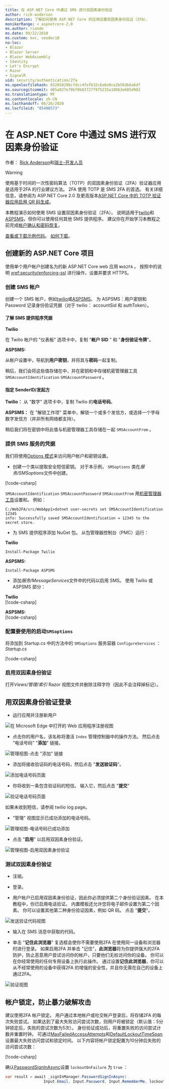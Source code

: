 ```yaml
---
title: 在 ASP.NET Core 中通过 SMS 进行双因素身份验证
author: rick-anderson
description: 了解如何使用 ASP.NET Core 的应用设置双因素身份验证（2FA）。
monikerRange: < aspnetcore-2.0
ms.author: riande
ms.date: 09/22/2018
ms.custom: mvc, seodec18
no-loc:
- Blazor
- Blazor Server
- Blazor WebAssembly
- Identity
- Let's Encrypt
- Razor
- SignalR
uid: security/authentication/2fa
ms.openlocfilehash: 032650296cfdcc4fef632c6a6a9ce2b56db6a6df
ms.sourcegitcommit: d65a027e78bf0b83727f975235a18863e685d902
ms.translationtype: MT
ms.contentlocale: zh-CN
ms.lasthandoff: 06/26/2020
ms.locfileid: "85408573"
---
```

# <a name="two-factor-authentication-with-sms-in-aspnet-core"></a>在 ASP.NET Core 中通过 SMS 进行双因素身份验证

作者： [Rick Anderson](https://twitter.com/RickAndMSFT)和[瑞士-开发人员](https://github.com/Swiss-Devs)

>[!WARNING]
> 使用基于时间的一次性密码算法（TOTP）的双因素身份验证（2FA）验证器应用是适用于2FA 的行业建议方法。 2FA 使用 TOTP 是 SMS 2FA 的首选。 有关详细信息，请参阅为 ASP.NET Core 2.0 及更高版本[ASP.NET Core 中的 TOTP 验证器应用启用 QR 码生成](xref:security/authentication/identity-enable-qrcodes)。

本教程演示如何使用 SMS 设置双因素身份验证（2FA）。 说明适用于[twilio](https://www.twilio.com/)和[ASPSMS](https://www.aspsms.com/asp.net/identity/core/testcredits/)，但你可以使用任何其他 SMS 提供程序。 建议你在开始学习本教程之前完成[帐户确认和密码恢复](xref:security/authentication/accconfirm)。

[查看或下载示例代码](https://github.com/dotnet/AspNetCore.Docs/tree/master/aspnetcore/security/authentication/2fa/sample/Web2FA)。 [如何下载](xref:index#how-to-download-a-sample)。

## <a name="create-a-new-aspnet-core-project"></a>创建新的 ASP.NET Core 项目

使用单个用户帐户创建名为的新 ASP.NET Core web 应用 `Web2FA` 。 按照中的说明 <xref:security/enforcing-ssl> 进行操作，设置并要求 HTTPS。

### <a name="create-an-sms-account"></a>创建 SMS 帐户

创建一个 SMS 帐户，例如[twilio](https://www.twilio.com/)或[ASPSMS](https://www.aspsms.com/asp.net/identity/core/testcredits/)。 为 ASPSMS：用户密钥和 Password 记录身份验证凭据（对于 twilio： accountSid 和 authToken）。

#### <a name="figuring-out-sms-provider-credentials"></a>了解 SMS 提供程序凭据

**Twilio**

在 Twilio 帐户的 "仪表板" 选项卡中，复制 "**帐户 SID** " 和 "**身份验证令牌**"。

**ASPSMS:**

从帐户设置中，导航到**用户密钥**，并将其与**密码**一起复制。

稍后，我们会将这些值存储在中，并在密钥和中存储机密管理器工具 `SMSAccountIdentification` `SMSAccountPassword` 。

#### <a name="specifying-senderid--originator"></a>指定 SenderID/发起方

**Twilio：** 从 "数字" 选项卡中，复制 Twilio 的**电话号码**。

**ASPSMS：** 在 "解锁工作项" 菜单中，解锁一个或多个发信方，或选择一个字母数字发信方（并非所有网络都支持）。

稍后我们将在密钥中将此值与机密管理器工具存储在一起 `SMSAccountFrom` 。

### <a name="provide-credentials-for-the-sms-service"></a>提供 SMS 服务的凭据

我们将使用[Options 模式](xref:fundamentals/configuration/options)来访问用户帐户和密钥设置。

* 创建一个类以提取安全短信密钥。 对于本示例， `SMSoptions` 类在*服务/SMSoptions*文件中创建。

[!code-csharp[](2fa/sample/Web2FA/Services/SMSoptions.cs)]

`SMSAccountIdentification` `SMSAccountPassword` `SMSAccountFrom` 用[机密管理器工具](xref:security/app-secrets)设置和。 例如：

```none
C:/Web2FA/src/WebApp1>dotnet user-secrets set SMSAccountIdentification 12345
info: Successfully saved SMSAccountIdentification = 12345 to the secret store.
```

* 为 SMS 提供程序添加 NuGet 包。 从包管理器控制台（PMC）运行：

**Twilio**

`Install-Package Twilio`

**ASPSMS:**

`Install-Package ASPSMS`

* 添加*服务/MessageServices*文件中的代码以启用 SMS。 使用 Twilio 或 ASPSMS 部分：

**Twilio**  
[!code-csharp[](2fa/sample/Web2FA/Services/MessageServices_twilio.cs)]

**ASPSMS:**  
[!code-csharp[](2fa/sample/Web2FA/Services/MessageServices_ASPSMS.cs)]

### <a name="configure-startup-to-use-smsoptions"></a>配置要使用的启动`SMSoptions`

将添加到 Startup.cs 中的方法中的 `SMSoptions` 服务容器 `ConfigureServices` ： *Startup.cs*

[!code-csharp[](2fa/sample/Web2FA/Startup.cs?name=snippet1&highlight=4)]

### <a name="enable-two-factor-authentication"></a>启用双因素身份验证

打开*Views/管理/索引* Razor 视图文件并删除注释字符（因此不会注释掉标记）。

## <a name="log-in-with-two-factor-authentication"></a>用双因素身份验证登录

* 运行应用并注册新用户

![在 Microsoft Edge 中打开的 Web 应用程序注册视图](2fa/_static/login2fa1.png)

* 点击你的用户名，该名称将激活 `Index` 管理控制器中的操作方法。 然后点击 "电话号码" "**添加**" 链接。

![管理视图-点击 "添加" 链接](2fa/_static/login2fa2.png)

* 添加将接收验证码的电话号码，然后点击 "**发送验证码**"。

![添加电话号码页面](2fa/_static/login2fa3.png)

* 你将收到一条包含验证码的短信。 输入它，然后点击 "**提交**"

![验证电话号码页面](2fa/_static/login2fa4.png)

如果未收到短信，请参阅 twilio log page。

* "管理" 视图显示已成功添加的电话号码。

![管理视图-电话号码已成功添加](2fa/_static/login2fa5.png)

* 点击 "**启用**" 以启用双因素身份验证。

![管理视图-启用双因素身份验证](2fa/_static/login2fa6.png)

### <a name="test-two-factor-authentication"></a>测试双因素身份验证

* 注销。

* 登录。

* 用户帐户已启用双因素身份验证，因此你必须提供第二个身份验证因素。 在本教程中，你已启用电话验证。 内置模板还允许您将电子邮件设置为第二个因素。 你可以设置其他第二种身份验证因素，例如 QR 码。 点击 "**提交**"。

![发送验证代码视图](2fa/_static/login2fa7.png)

* 输入在 SMS 消息中获取的代码。

* 单击 "**记住此浏览器**" 复选框会使你不需要使用2FA 在使用同一设备和浏览器时进行登录。 如果启用2FA 并单击 "记住"，**此浏览器**将为你提供强大的2FA 防护，防止恶意用户尝试访问你的帐户，只要他们无权访问你的设备。 你可以在你经常使用的任何专用设备上执行此操作。 通过设置**记住此浏览器**，你可以从不经常使用的设备中获得2FA 的增强的安全性，并且你无需在自己的设备上通过2FA。

![验证视图](2fa/_static/login2fa8.png)

## <a name="account-lockout-for-protecting-against-brute-force-attacks"></a>帐户锁定，防止暴力破解攻击

建议使用2FA 帐户锁定。 用户通过本地帐户或社交帐户登录后，将存储2FA 的每次失败尝试。 如果达到了最大失败访问尝试次数，则用户将被锁定（默认值：5分钟锁定后，失败的尝试次数为5次）。 身份验证成功后，将重置失败的访问尝试计数并重置时钟。 可通过[MaxFailedAccessAttempts](/dotnet/api/microsoft.aspnetcore.identity.lockoutoptions.maxfailedaccessattempts)和[DefaultLockoutTimeSpan](/dotnet/api/microsoft.aspnetcore.identity.lockoutoptions.defaultlockouttimespan)设置最大失败访问尝试和锁定时间。 以下内容将帐户锁定配置为10分钟后失败的访问尝试次数：

[!code-csharp[](2fa/sample/Web2FA/Startup.cs?name=snippet2&highlight=13-17)]

确认[PasswordSignInAsync](/dotnet/api/microsoft.aspnetcore.identity.signinmanager-1.passwordsigninasync)设置 `lockoutOnFailure` 为 `true` ：

```csharp
var result = await _signInManager.PasswordSignInAsync(
                 Input.Email, Input.Password, Input.RememberMe, lockoutOnFailure: true);
```
